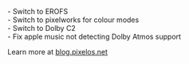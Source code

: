 \- Switch to EROFS  
\- Switch to pixelworks for colour modes  
\- Switch to Dolby C2  
\- Fix apple music not detecting Dolby Atmos support  

Learn more at [blog.pixelos.net](https://blog.pixelos.net/)